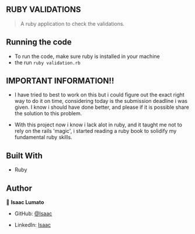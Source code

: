 ## RUBY VALIDATIONS

> A ruby application to check the validations.

## Running the code

- To run the code, make sure ruby is installed in your machine
- the run `ruby validation.rb`

## IMPORTANT INFORMATION!!

- I have tried to best to work on this but i could figure out the exact right way to do it on time, considering today is the submission deadline i was given.
I know i should have done better, and please if it is possible share the solution to this problem.

- With this project now i know i lack alot in ruby, and it taught me not to rely on the rails 'magic', i started reading a ruby book to solidify my fundamental ruby skills.

## Built With


- Ruby 

## Author

👤 **Isaac Lumato**

- GitHub: [@Isaac](https://github.com/isaka-lumato)

- LinkedIn: [Isaac](https://www.linkedin.com/in/isaka-william-90773020b/)
